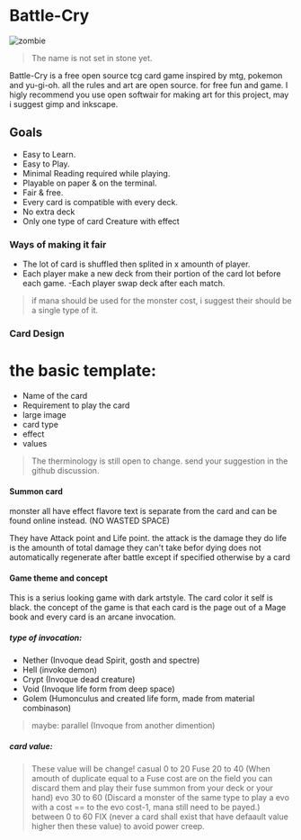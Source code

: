 # Battle-Cry

![zombie](https://cdn.pixabay.com/photo/2021/07/04/18/56/zombie-6387306_1280.png)
> The name is not set in stone yet.

Battle-Cry is a free open source tcg card game inspired by mtg, pokemon and yu-gi-oh. all the rules and art are open source. for free fun and game.
I higly recommend you use open softwair for making art for this project, may i suggest gimp and inkscape.

## Goals
- Easy to Learn.
- Easy to Play.
- Minimal Reading required while playing.
- Playable on paper & on the terminal.
- Fair & free.
- Every card is compatible with every deck.
- No extra deck
- Only one type of card Creature with effect

### Ways of making it fair
- The lot of card is shuffled then splited in x amounth of player.
- Each player make a new deck from their portion of the card lot before each game.
 -Each player swap deck after each match.

> if mana should be used for the monster cost, i suggest their should be a single type of it.

### Card Design
# the basic template:
- Name of the card
- Requirement to play the card
- large image
- card type
- effect
- values

> The therminology is still open to change. send your suggestion in the github discussion.
#### Summon card
monster all have effect
flavore text is separate from the card and can be found online instead. (NO WASTED SPACE)

They have Attack point and Life point.
the attack is the damage they do
life is the amounth of total damage they can't take befor dying does not automatically regenerate after battle except if specified otherwise by a card


#### Game theme and concept
This is a serius looking game with dark artstyle. 
The card color it self is black.
the concept of the game is that each card is the page out of a Mage book
and every card is an arcane invocation.

##### type of invocation:
- Nether (Invoque dead Spirit, gosth and spectre)
- Hell (invoke demon)
- Crypt (Invoque dead creature)
- Void (Invoque life form from deep space) 
- Golem (Humonculus and created life form, made from material combinason)

> maybe: parallel (Invoque from another dimention)

##### card value:
> These value will be change!
casual 0 to 20
Fuse 20 to 40 (When amouth of duplicate equal to a Fuse cost are on the field you can discard them and play their fuse summon from  your deck or your hand)
evo 30 to 60 (Discard a monster of the same type to play a evo with a cost == to the evo cost-1, mana still need to be payed.)
between 0 to 60 FIX (never a card shall exist that have defaault value higher then these value) to avoid power creep.

